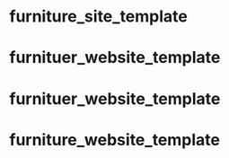 # furniture_site_template
# furnituer_website_template
# furnituer_website_template
# furniture_website_template
